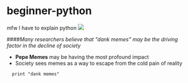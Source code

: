# beginner-python

mfw I have to explain python ![](http://i0.kym-cdn.com/entries/icons/original/000/018/433/eaZrosc.png)

####_Many researchers believe that "dank memes" may be the driving factor in the decline of society_

* **Pepe Memes** may be having the most profound impact
* Society sees memes as a way to escape from the cold pain of reality






```while 1 == 1:
  print "dank memes"
```
